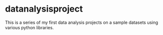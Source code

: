 # datanalysisproject
This is a series of my first data analysis projects on a sample datasets using various python libraries.
